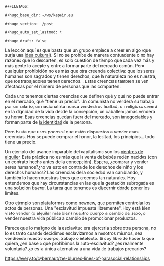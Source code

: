 ```{=org}
#+FILETAGS: 
```
```{=org}
#+hugo_base_dir: ~/ws/kepair.eu
```
```{=org}
#+hugo_section: ./post
```
```{=org}
#+hugo_auto_set_lastmod: t
```
```{=org}
#+hugo_draft: false
```
La lección aquí es que basta que un grupo empiece a creer en algo (que
surja una [idea cultural](id:402b810e-8e72-4d4d-a1de-326747d09fbb)). Si
no se prohíbe de manera contundente o no hay razones que lo descarten,
es solo cuestión de tiempo que cada vez más y más gente lo acepte y
entre a formar parte del mercado común. Pero cualquier prohibición no es
más que otra creencia colectiva: que los seres humanos son sagrados y
tienen derechos, que la naturaleza no es nuestra, que los trabajadores
tienen derechos... Estas creencias también se ven afectadas por el
número de personas que las comparten.

Cada uno tenemos ciertas creencias que definen qué y qué no puede entrar
en el mercado, qué \"tiene un precio\". Un comunista no venderá su
trabajo por un salario, un nacionalista nunca venderá su lealtad, un
religioso creerá en la dignidad de la vida desde la concepción, un
caballero jamás venderá su honor. Esas creencias quedan fuera del
mercado, son innegociables y forman parte de [la
identidad](id:0993e25c-b60c-4a56-bd8a-43d3e9b7c137) de la persona.

Pero basta que unos pocos sí que estén dispuestos a vender esas
creencias. Hoy se puede comprar el honor, la lealtad, los principios...
todo tiene un precio.

Un ejemplo del avance imparable del capitalismo son los [vientres de
alquiler](https://es.wikipedia.org/wiki/Vientre_de_alquiler_(pr%C3%A1ctica)#Aspectos_psicosociales).
Esta práctica no es más que la venta de bebés recién nacidos (con un
contrato hecho antes de la concepción). Espera, ¿comprar y vender seres
humanos?¿no va esto en contra de los derechos del niño y los derechos
humanos? Las creencias de la sociedad van cambiando, y también lo hacen
nuestras leyes que creemos tan naturales. Hoy entendemos que hay
circunstancias en las que la gestación subrogada es una solución
*buena*. La tarea que tenemos es discernir dónde poner los límites.

Otro ejemplo son plataformas como [newnew](https://newnew.co/), que
permiten controlar los actos de personas. Una \"esclavitud impuesta
libremente\". Hoy está bien visto vender (o alquilar más bien) nuestro
cuerpo a cambio de sexo, o vender nuestra vida pública a cambio de
promocionar productos.

Parece que lo maligno de la esclavitud era ejercerla sobre otra persona,
no lo es tanto cuando decidimos esclavizarnos a nosotros mismos, sea
vendiendo nuestro cuerpo, trabajo o intelecto. Si soy libre de hacer lo
que quiera, ¿en base a qué prohibimos la auto-esclavitud? ¿es realmente
voluntaria? ¿o es la única alternativa a una vida de trabajos precarios?

<https://every.to/cybernaut/the-blurred-lines-of-parasocial-relationships>
